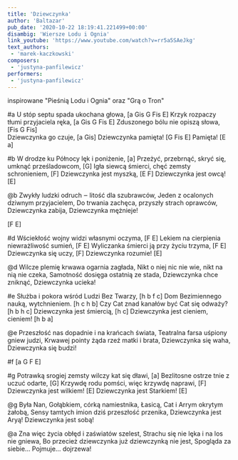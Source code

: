 ```yaml
---
title: 'Dziewczynka'
author: 'Baltazar'
pub_date: '2020-10-22 18:19:41.221499+00:00'
disambig: 'Wiersze Lodu i Ognia'
link_youtube: 'https://www.youtube.com/watch?v=rr5a5SAeJkg'
text_authors:
 - 'marek-kaczkowski'
composers:
 - 'justyna-panfilewicz'
performers:
 - 'justyna-panfilewicz'
---
```


inspirowane "Pieśnią Lodu i Ognia" oraz "Grą o Tron"

#a
U stóp septu spada ukochana głowa, [a Gis G Fis E]
Krzyk rozpaczy tłumi przyjaciela ręka, [a Gis G Fis E]
Zduszonego bólu nie opiszą słowa, [Fis G Fis]  
Dziewczynka go czuje, [a Gis]
Dziewczynka pamięta! [G Fis E]
Pamięta! [E a]
 
#b
W drodze ku Północy lęk i poniżenie, [a]
Przeżyć, przebrnąć, skryć się, umknąć prześladowcom, [G]
Igła siewcą śmierci, chęć zemsty schronieniem, [F]
Dziewczynka jest myszką, [E F]
Dziewczynka jest owcą! [E]
 
@b
Zwykły ludzki odruch ‒ litość dla szubrawców, 
Jeden z ocalonych dziwnym przyjacielem, 
Do trwania zachęca, przyszły strach oprawców, 
Dziewczynka zabija, 
Dziewczynka mężnieje! 
 
[F  E]   
 
#d
Wściekłość wojny widzi własnymi oczyma, [F E]
Lekiem na cierpienia niewrażliwość sumień, [F E]
Wyliczanka śmierci ją przy życiu trzyma, [F E] 
Dziewczynka się uczy, [F]
Dziewczynka rozumie! [E]
 
 @d
Wilcze plemię krwawa ogarnia zagłada, 
Nikt o niej nic nie wie, nikt na nią nie czeka, 
Samotność dosięga ostatnią ze stada, 
Dziewczynka chce zniknąć, 
Dziewczynka ucieka! 
 
#e
Służba i pokora wśród Ludzi Bez Twarzy, [h b f c]
Dom Bezimiennego nauką, wytchnieniem. [h c h b]
Czy Cat znad kanałów być Cat się odważy? [h b h c]
Dziewczynka jest śmiercią, [h c]
Dziewczynka jest cieniem, cieniem! [h b a]
 
@e
Przeszłość nas dopadnie i na krańcach świata, 
Teatralna farsa uśpiony gniew judzi, 
Krwawej pointy żąda rzeź matki i brata, 
Dziewczynka się waha, 
Dziewczynka się budzi! 
 
#f
[a  G  F  E] 
 
#g
Potrawką srogiej zemsty wilczy kat się dławi, [a]
Bezlitosne ostrze tnie z uczuć odarte, [G] 
Krzywdę rodu pomści, więc krzywdę naprawi, [F] 
Dziewczynka jest wilkiem! [E] 
Dziewczynka jest Starkiem! [E] 
 
@g
Była Nan, Gołąbkiem, córką namiestnika, 
Łasicą, Cat i Arrym okrytym żałobą, 
Sensy tamtych imion dziś przeszłość przenika, 
Dziewczynka jest Aryą! 
Dziewczynka jest sobą! 
 
@a
Zna więc życia obłęd i zaświatów szelest,
Strachu się nie lęka i na los nie gniewa, 
Bo przecież dziewczynka już dziewczynką nie jest, 
Spogląda za siebie… 
Pojmuje… dojrzewa!